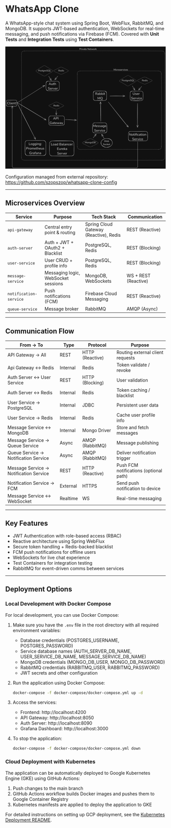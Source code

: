 # WhatsApp Clone

A WhatsApp-style chat system using Spring Boot, WebFlux, RabbitMQ, and MongoDB. It supports JWT-based authentication, WebSockets for real-time messaging, and push notifications via Firebase (FCM).
Covered with **Unit Tests** and **Integration Tests** using **Test Containers**.

![image](https://github.com/szopszop/whatsapp-clone/blob/main/architektura.png)



Configuration managed from external repository:
https://github.com/szopszop/whatsapp-clone-config

---

## Microservices Overview

| Service               | Purpose                                 | Tech Stack                        | Communication    |
|-----------------------|-----------------------------------------|------------------------------------|------------------|
| `api-gateway`         | Central entry point & routing           | Spring Cloud Gateway (Reactive), Redis    | REST (Reactive)  |
| `auth-server`         | Auth + JWT + OAuth2 + Blacklist         | PostgreSQL, Redis                  | REST (Blocking)  |
| `user-service`        | User CRUD + profile info                | PostgreSQL, Redis                  | REST (Blocking)  |
| `message-service`     | Messaging logic, WebSocket sessions     | MongoDB, WebSockets                | WS + REST (Reactive) |
| `notification-service`| Push notifications (FCM)                | Firebase Cloud Messaging           | REST (Reactive)  |
| `queue-service`       | Message broker                          | RabbitMQ                           | AMQP (Async)     |

---

## Communication Flow

| From → To                      | Type        | Protocol           | Purpose                                 |
|-------------------------------|-------------|--------------------|-----------------------------------------|
| API Gateway → All             | REST        | HTTP (Reactive)    | Routing external client requests        |
| Api Gateway ↔ Redis           | Internal    | Redis              | Token validate / revoke               |
| Auth Server ↔ User Service    | REST        | HTTP (Blocking)    | User validation     |
| Auth Server ↔ Redis           | Internal    | Redis              | Token caching / blacklist               |
| User Service → PostgreSQL     | Internal    | JDBC               | Persistent user data                    |
| User Service → Redis          | Internal    | Redis              | Cache user profile info                 |
| Message Service ↔ MongoDB     | Internal    | Mongo Driver       | Store and fetch messages                |
| Message Service → Queue Service   | Async       | AMQP (RabbitMQ)    | Message publishing                      |
| Queue Service → Notification Service  | Async       | AMQP (RabbitMQ)    | Deliver notification trigger            |
| Message Service → Notification Service| REST        | HTTP (Reactive)    | Push FCM notifications (optional path)  |
| Notification Service → FCM        | External    | HTTPS              | Send push notification to device        |
| Message Service ↔ WebSocket       | Realtime    | WS                 | Real-time messaging                     |

---

## Key Features

- JWT Authentication with role-based access (RBAC)  
- Reactive architecture using Spring WebFlux  
- Secure token handling + Redis-backed blacklist  
- FCM push notifications for offline users  
- WebSockets for live chat experience  
- Test Containers for integration testing  
- RabbitMQ for event-driven comms between services  

---

## Deployment Options

### Local Development with Docker Compose

For local development, you can use Docker Compose:

1. Make sure you have the `.env` file in the root directory with all required environment variables:
   - Database credentials (POSTGRES_USERNAME, POSTGRES_PASSWORD)
   - Service database names (AUTH_SERVER_DB_NAME, USER_SERVICE_DB_NAME, MESSAGE_SERVICE_DB_NAME)
   - MongoDB credentials (MONGO_DB_USER, MONGO_DB_PASSWORD)
   - RabbitMQ credentials (RABBITMQ_USER, RABBITMQ_PASSWORD)
   - JWT secrets and other configuration

2. Run the application using Docker Compose:
   ```bash
   docker-compose -f docker-compose/docker-compose.yml up -d
   ```

3. Access the services:
   - Frontend: http://localhost:4200
   - API Gateway: http://localhost:8050
   - Auth Server: http://localhost:8090
   - Grafana Dashboard: http://localhost:3000

4. To stop the application:
   ```bash
   docker-compose -f docker-compose/docker-compose.yml down
   ```

### Cloud Deployment with Kubernetes

The application can be automatically deployed to Google Kubernetes Engine (GKE) using GitHub Actions:

1. Push changes to the main branch
2. GitHub Actions workflow builds Docker images and pushes them to Google Container Registry
3. Kubernetes manifests are applied to deploy the application to GKE

For detailed instructions on setting up GCP deployment, see the [Kubernetes Deployment README](k8s/README.md).
